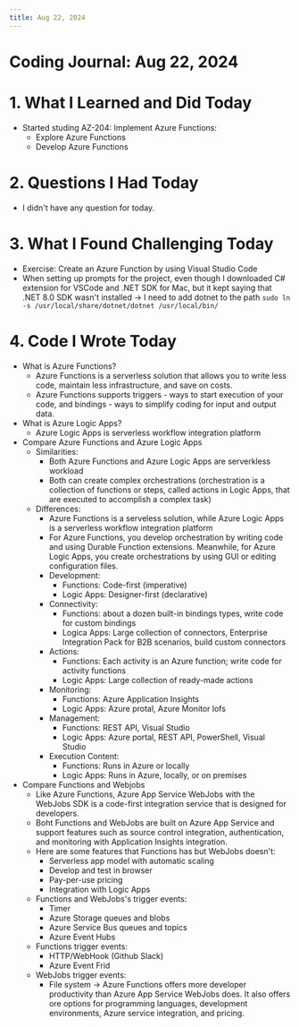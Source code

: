 ```yaml
---
title: Aug 22, 2024
---
```


# Coding Journal: Aug 22, 2024

# 1. What I Learned and Did Today
- Started studing AZ-204: Implement Azure Functions:
    - Explore Azure Functions
    - Develop Azure Functions

# 2. Questions I Had Today
- I didn't have any question for today.

# 3. What I Found Challenging Today
- Exercise: Create an Azure Function by using Visual Studio Code
- When setting up prompts for the project, even though I downloaded C# extension for VSCode and .NET SDK for Mac, but it kept saying that .NET 8.0 SDK wasn't installed &rarr; I need to add dotnet to the path ```sudo ln -s /usr/local/share/dotnet/dotnet /usr/local/bin/```

# 4. Code I Wrote Today
- What is Azure Functions?
    - Azure Functions is a serverless solution that allows you to write less code, maintain less infrastructure, and save on costs. 
    - Azure Functions supports triggers - ways to start execution of your code, and bindings - ways to simplify coding for input and output data. 
- What is Azure Logic Apps?
    - Azure Logic Apps is serverless workflow integration platform 
- Compare Azure Functions and Azure Logic Apps
    - Similarities: 
        - Both Azure Functions and Azure Logic Apps are serverkless workload
        - Both can create complex orchestrations (orchestration is a collection of functions or steps, called actions in Logic Apps, that are executed to accomplish a complex task)
    - Differences:
        - Azure Functions is a serveless solution, while Azure Logic Apps is a serverless workflow integration platform 
        - For Azure Functions, you develop orchestration by writing code and using Durable Function extensions. Meanwhile, for Azure Logic Apps, you create orchestrations by using GUI or editing configuration files. 
        - Development: 
            - Functions: Code-first (imperative)
            - Logic Apps: Designer-first (declarative)
        - Connectivity: 
            - Functions: about a dozen built-in bindings types, write code for custom bindings
            - Logica Apps: Large collection of connectors, Enterprise Integration Pack for B2B scenarios, build custom connectors
        - Actions: 
            - Functions: Each activity is an Azure function; write code for activity functions
            - Logic Apps: Large collection of ready-made actions
        - Monitoring: 
            - Functions: Azure Application Insights
            - Logic Apps: Azure protal, Azure Monitor lofs
        - Management:
            - Functions: REST API, Visual Studio
            - Logic Apps: Azure portal, REST API, PowerShell, Visual Studio
        - Execution Content:
            - Functions: Runs in Azure or locally
            - Logic Apps: Runs in Azure, locally, or on premises
- Compare Functions and Webjobs
    - Like Azure Functions, Azure App Service WebJobs with the WebJobs SDK is a code-first integration service that is designed for developers.
    - Boht Functions and WebJobs are built on Azure App Service and support features such as source control integration, authentication, and monitoring with Application Insights integration. 
    - Here are some features that Functions has but WebJobs doesn't:
        - Serverless app model with automatic scaling
        - Develop and test in browser
        - Pay-per-use pricing
        - Integration with Logic Apps
    - Functions and WebJobs's trigger events:
        - Timer
        - Azure Storage queues and blobs
        - Azure Service Bus queues and topics
        - Azure Event Hubs
    - Functions trigger events:
        - HTTP/WebHook (Github Slack)
        - Azure Event Frid
    - WebJobs trigger events:
        - File system
    &rarr; Azure Functions offers more developer productivity than Azure App Service WebJobs does. It also offers ore options for programming languages, development environments, Azure service integration, and pricing. 